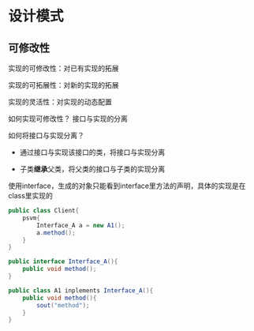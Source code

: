 # 设计模式

## 可修改性

实现的可修改性：对已有实现的拓展

实现的可拓展性：对新的实现的拓展

实现的灵活性：对实现的动态配置

如何实现可修改性？ 接口与实现的分离

如何将接口与实现分离？

* 通过接口与实现该接口的类，将接口与实现分离

* 子类**继承**父类，将父类的接口与子类的实现分离

使用interface，生成的对象只能看到interface里方法的声明，具体的实现是在class里实现的

```java
public class Client{
    psvm{
        Interface_A a = new A1();
        a.method();
    }
}

public interface Interface_A(){
    public void method();
}

public class A1 inplements Interface_A(){
    public void method(){
        sout("method");
    }
}
```

